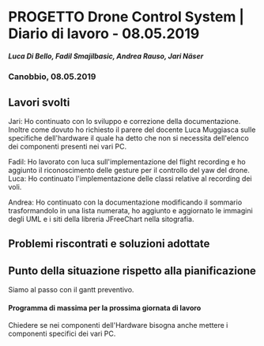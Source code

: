 # PROGETTO Drone Control System | Diario di lavoro - 08.05.2019
##### Luca Di Bello, Fadil Smajilbasic, Andrea Rauso, Jari Näser
### Canobbio, 08.05.2019

## Lavori svolti

Jari:
Ho continuato con lo sviluppo e correzione della documentazione.
Inoltre come dovuto ho richiesto il parere del docente Luca Muggiasca sulle
specifiche dell'hardware il quale ha detto che non si necessita dell'elenco dei
componenti presenti nei vari PC.

Fadil:
Ho lavorato con luca sull'implementazione del flight recording e ho aggiunto il riconoscimento delle gesture per il controllo del yaw del drone.
Luca:
Ho continuato l'implementazione delle classi relative al recording dei 
voli.

Andrea: Ho continuato con la documentazione modificando il sommario trasformandolo in una lista numerata, ho aggiunto e aggiornato le immagini degli UML e i siti della libreria JFreeChart nella sitografia.

## Problemi riscontrati e soluzioni adottate

## Punto della situazione rispetto alla pianificazione
Siamo al passo con il gantt preventivo.

#### Programma di massima per la prossima giornata di lavoro
Chiedere se nei componenti dell'Hardware bisogna anche mettere i componenti
specifici dei vari PC.